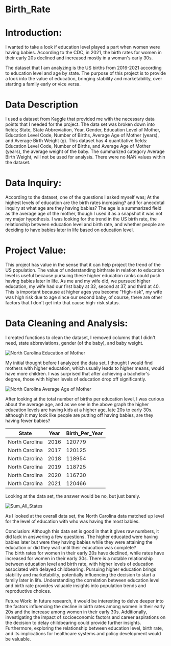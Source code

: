 # Birth_Rate

# Introduction:
I wanted to take a look if education level played a part when women were having babies.  According to the CDC, in 2021, the birth rates for women in their early 20s declined and increased mostly in a woman's early 30s.  

The dataset that I am analyzing is the US births from 2016-2021 according to education level and age by state.  The purpose of this project is to provide a look into the value of education, bringing stability and marketability, over starting a family early or vice versa.

# Data Description

I used a dataset from Kaggle that provided me with the necessary data points that I needed for the project.  The data set was broken down into fields; State,	State Abbreviation,	Year,	Gender,	Education Level of Mother,	Education Level Code,	Number of Births,	Average Age of Mother (years), and	Average Birth Weight (g). This dataset has 4 quantitative fields: Education Level Code, Number of Births, and Average Age of Mother (years), the average weight of the baby.  The summarized category Average Birth Weight, will not be used for analysis.  There were no NAN values within the dataset. 

# Data Inquiry:

According to the dataset, one of the questions I asked myself was; At the highest levels of education are the birth rates increasing? and for anecdotal inquiry at what age are they having babies?  The age is a summarized field as the average age of the mother, though I used it as a snapshot it was not my major hypothesis.  I was looking for the trend in the US birth rate, the relationship between education level and birth rate, and whether people are deciding to have babies later in life based on education level.

# Project Value:

This project has value in the sense that it can help project the trend of the US population.  The value of understanding birthrate in relation to education level is useful because pursuing these higher education ranks could push having babies later in life.  As me and my wife did, we pursued higher education, my wife had our first baby at 32, second at 37, and third at 40.  This is important because at higher ages you become "High-risk", my wife was high risk due to age since our second baby, of course, there are other factors that I don't get into that cause high-risk status.

# Data Cleaning and Analysis:

I created functions to clean the dataset, I removed columns that I didn't need, state abbreviations, gender (of the baby), and baby weight.  

![North Carolina Education of Mother](https://github.com/Chris-Vicks/Birth_Rate/assets/135290086/a1280783-87b7-46db-b7ee-bd630de0dcc6)

My initial thought before I analyzed the data set, I thought I would find mothers with higher education, which usually leads to higher means, would have more children.  I was surprised that after achieving a bachelor's degree, those with higher levels of education drop off significantly.  

![North Carolina Average Age of Mother](https://github.com/Chris-Vicks/Birth_Rate/assets/135290086/f15799d5-a475-402a-a5ac-a8f55c261ad3)

After looking at the total number of births per education level, I was curious about the average age, and as we see in the above graph the higher education levels are having kids at a higher age, late 20s to early 30s.  although it may look like people are putting off having babies, are they having fewer babies?

| State | Year | Birth_Per_Year |
|-----------------|-----------------|-----------------|
North Carolina |	2016 |	120779
North Carolina |	2017 |	120125
North Carolina |	2018 | 	118954
North Carolina |	2019 |	118725
North Carolina |	2020 |	116730
North Carolina |	2021 |	120466

Looking at the data set, the answer would be no, but just barely. 

![Sum_All_States](https://github.com/Chris-Vicks/Birth_Rate/assets/135290086/090a117f-fdf4-4175-a671-6a63d93507c2)

As I looked at the overall data set, the North Carolina data matched up level for the level of education with who was having the most babies. 

Conclusion:
Although this data set is good in that it gives raw numbers, it did lack in answering a few questions.  The higher educated were having babies later but were they having babies while they were attaining the education or did they wait until their education was complete?  
The birth rates for women in their early 20s have declined, while rates have increased for women in their early 30s.
There is a notable relationship between education level and birth rate, with higher levels of education associated with delayed childbearing.
Pursuing higher education brings stability and marketability, potentially influencing the decision to start a family later in life.
Understanding the correlation between education level and birth rate provides valuable insights into population trends and reproductive choices.

Future Work:
In future research, it would be interesting to delve deeper into the factors influencing the decline in birth rates among women in their early 20s and the increase among women in their early 30s. Additionally, investigating the impact of socioeconomic factors and career aspirations on the decision to delay childbearing could provide further insights. Furthermore, exploring the relationship between education level, birth rate, and its implications for healthcare systems and policy development would be valuable.



